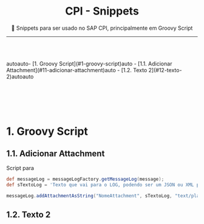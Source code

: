 <h1 align="center">CPI - Snippets</h1>

<p align="center">🚀 Snippets para ser usado no SAP CPI, principalmente em Groovy Script<p>

---
</br></br>
<!-- TOC -->autoauto- [1. Groovy Script](#1-groovy-script)auto    - [1.1. Adicionar Attachment](#11-adicionar-attachment)auto    - [1.2. Texto 2](#12-texto-2)autoauto<!-- /TOC -->
</br></br>
---

# 1. Groovy Script

## 1.1. Adicionar Attachment
Script para 
```groovy
def messageLog = messageLogFactory.getMessageLog(message);
def sTextoLog = 'Texto que vai para o LOG, podendo ser um JSON ou XML por exemplo'

messageLog.addAttachmentAsString("NomeAttachment", sTextoLog, "text/plain");
```

## 1.2. Texto 2